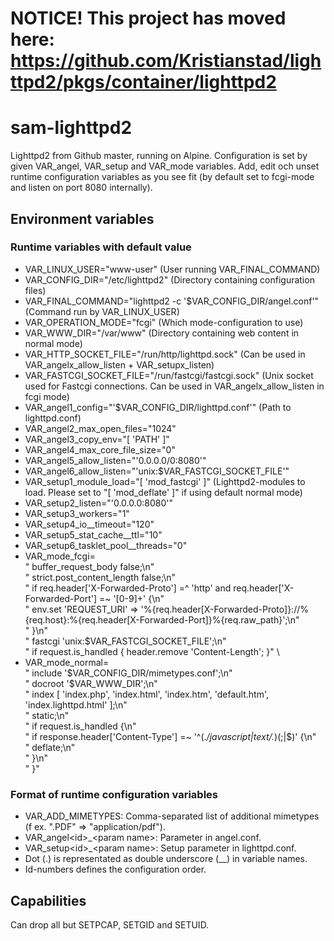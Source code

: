 # NOTICE! This project has moved here: https://github.com/Kristianstad/lighttpd2/pkgs/container/lighttpd2

# sam-lighttpd2
Lighttpd2 from Github master, running on Alpine. Configuration is set by given VAR_angel, VAR_setup and VAR_mode variables. Add, edit och unset runtime configuration variables as you see fit (by default set to fcgi-mode and listen on port 8080 internally).

## Environment variables
### Runtime variables with default value
* VAR_LINUX_USER="www-user" (User running VAR_FINAL_COMMAND)
* VAR_CONFIG_DIR="/etc/lighttpd2" (Directory containing configuration files)
* VAR_FINAL_COMMAND="lighttpd2 -c '\$VAR_CONFIG_DIR/angel.conf'" (Command run by VAR_LINUX_USER)
* VAR_OPERATION_MODE="fcgi" (Which mode-configuration to use)
* VAR_WWW_DIR="/var/www" (Directory containing web content in normal mode)
* VAR_HTTP_SOCKET_FILE="/run/http/lighttpd.sock" (Can be used in VAR_angelx_allow_listen + VAR_setupx_listen)
* VAR_FASTCGI_SOCKET_FILE="/run/fastcgi/fastcgi.sock" (Unix socket used for Fastcgi connections. Can be used in VAR_angelx_allow_listen in fcgi mode)
* VAR_angel1_config="'\$VAR_CONFIG_DIR/lighttpd.conf'" (Path to lighttpd.conf)
* VAR_angel2_max_open_files="1024"
* VAR_angel3_copy_env="[ 'PATH' ]"
* VAR_angel4_max_core_file_size="0"
* VAR_angel5_allow_listen="'0.0.0.0/0:8080'"
* VAR_angel6_allow_listen="'unix:\$VAR_FASTCGI_SOCKET_FILE'"
* VAR_setup1_module_load="[ 'mod_fastcgi' ]" (Lighttpd2-modules to load. Please set to "[ 'mod_deflate' ]" if using default normal mode)
* VAR_setup2_listen="'0.0.0.0:8080'"
* VAR_setup3_workers="1"
* VAR_setup4_io__timeout="120"
* VAR_setup5_stat_cache__ttl="10"
* VAR_setup6_tasklet_pool__threads="0"
* VAR_mode_fcgi=\
"     buffer_request_body false;\n"\
"     strict.post_content_length false;\n"\
"     if req.header['X-Forwarded-Proto'] =^ 'http' and req.header['X-Forwarded-Port'] =~ '[0-9]+' {\n"\
"       env.set 'REQUEST_URI' => '%{req.header[X-Forwarded-Proto]}://%{req.host}:%{req.header[X-Forwarded-Port]}%{req.raw_path}';\n"\
"     }\n"\
"     fastcgi 'unix:\$VAR_FASTCGI_SOCKET_FILE';\n"\
"     if request.is_handled { header.remove 'Content-Length'; }" \
* VAR_mode_normal=\
"      include '\$VAR_CONFIG_DIR/mimetypes.conf';\n"\
"      docroot '\$VAR_WWW_DIR';\n"\
"      index [ 'index.php', 'index.html', 'index.htm', 'default.htm', 'index.lighttpd.html' ];\n"\
"      static;\n"\
"      if request.is_handled {\n"\
"         if response.header['Content-Type'] =~ '^(.*/javascript|text/.*)(;|\$)' {\n"\
"            deflate;\n"\
"         }\\n"\
"      }"

### Format of runtime configuration variables
* VAR_ADD_MIMETYPES: Comma-separated list of additional mimetypes (f ex. ".PDF" => "application/pdf").
* VAR_angel&lt;id&gt;_&lt;param name&gt;: Parameter in angel.conf.
* VAR_setup&lt;id&gt;_&lt;param name&gt;: Setup parameter in lighttpd.conf.
* Dot (.) is representated as double underscore (\_\_) in variable names.
* Id-numbers defines the configuration order.

## Capabilities
Can drop all but SETPCAP, SETGID and SETUID.

